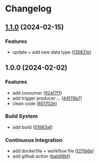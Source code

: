 # Changelog

## [1.1.0](https://github.com/Necrelox/CRYPTO-VIZ-Consumer/compare/v1.0.0...v1.1.0) (2024-02-15)


### Features

* update + add new data type ([f35831e](https://github.com/Necrelox/CRYPTO-VIZ-Consumer/commit/f35831e081610514a851fadb4d77ccb925bc891e))

## 1.0.0 (2024-02-02)


### Features

* add consumer ([92af7f1](https://github.com/Necrelox/CRYPTO-VIZ-Consumer/commit/92af7f17db62d67729f7332cc2c8851b374aa371))
* add trigger producer ... ([44f78b7](https://github.com/Necrelox/CRYPTO-VIZ-Consumer/commit/44f78b77660dbbb0fb8e5107b8f741e8a6868025))
* clean code ([851702e](https://github.com/Necrelox/CRYPTO-VIZ-Consumer/commit/851702ec5190409a6e173743f270d9794bbfb315))


### Build System

* add build ([01983af](https://github.com/Necrelox/CRYPTO-VIZ-Consumer/commit/01983af0d1731470d3bc7c7e00e37e7ce611c268))


### Continuous Integration

* add dockerfile + workflow file ([f211b6e](https://github.com/Necrelox/CRYPTO-VIZ-Consumer/commit/f211b6ec96252729e79d5eb0022a44c90f307772))
* add github action ([bab99bf](https://github.com/Necrelox/CRYPTO-VIZ-Consumer/commit/bab99bf3c4ef5044dc880e16f6a027573e988f22))
